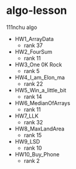 # algo-lesson
111nchu algo

* HW1_ArrayData
  * rank 37
* HW2_FourSum
  * rank 11
* HW3_One 0K Rock
  * rank 5
* HW4_I_am_Elon_ma
  * rank 22
* HW5_Win_a_little_bit
  * rank 14
* HW6_MedianOfArrays
  * rank 11
* HW7_LLK
  * rank 32
* HW8_MaxLandArea
  * rank 15
* HW9_LSD
  * rank 10
* HW10_Buy_Phone
  * rank 2

